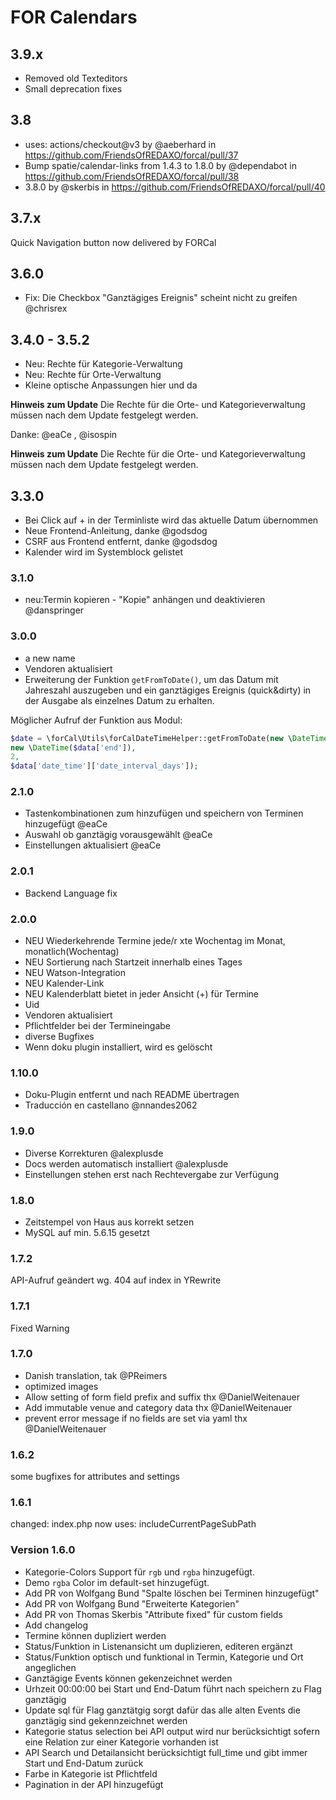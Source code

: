 # FOR Calendars

## 3.9.x
- Removed old Texteditors
- Small deprecation fixes


## 3.8

* uses: actions/checkout@v3 by @aeberhard in https://github.com/FriendsOfREDAXO/forcal/pull/37
* Bump spatie/calendar-links from 1.4.3 to 1.8.0 by @dependabot in https://github.com/FriendsOfREDAXO/forcal/pull/38
* 3.8.0 by @skerbis in https://github.com/FriendsOfREDAXO/forcal/pull/40


## 3.7.x
Quick Navigation button now delivered by FORCal

## 3.6.0
- Fix: Die Checkbox "Ganztägiges Ereignis" scheint nicht zu greifen  @chrisrex

## 3.4.0 - 3.5.2 
- Neu: Rechte für Kategorie-Verwaltung
- Neu: Rechte für Orte-Verwaltung
- Kleine optische Anpassungen hier und da

**Hinweis zum Update**
Die Rechte für die Orte- und Kategorieverwaltung müssen nach dem Update festgelegt werden. 

Danke: @eaCe , @isospin

**Hinweis zum Update**
Die Rechte für die Orte- und Kategorieverwaltung müssen nach dem Update festgelegt werden. 

## 3.3.0
- Bei Click auf + in der Terminliste wird das aktuelle Datum übernommen
- Neue Frontend-Anleitung, danke @godsdog
- CSRF aus Frontend entfernt, danke @godsdog
- Kalender wird im Systemblock gelistet

### 3.1.0
- neu:Termin kopieren - "Kopie" anhängen und deaktivieren  @danspringer

### 3.0.0 
- a new name
- Vendoren aktualisiert
- Erweiterung der Funktion `getFromToDate()`, um das Datum mit Jahreszahl auszugeben und ein ganztägiges Ereignis (quick&dirty) in der Ausgabe als einzelnes Datum zu erhalten.

Möglicher Aufruf der Funktion aus Modul:

```php
$date = \forCal\Utils\forCalDateTimeHelper::getFromToDate(new \DateTime($data['start']), 
new \DateTime($data['end']), 
2, 
$data['date_time']['date_interval_days']);
```


### 2.1.0
- Tastenkombinationen zum hinzufügen und speichern von Terminen hinzugefügt @eaCe 
- Auswahl ob ganztägig vorausgewählt @eaCe 
- Einstellungen aktualisiert @eaCe 

### 2.0.1
- Backend Language fix

### 2.0.0
- NEU Wiederkehrende Termine jede/r xte Wochentag im Monat, monatlich(Wochentag)
- NEU Sortierung nach Startzeit innerhalb eines Tages
- NEU Watson-Integration
- NEU Kalender-Link
- NEU Kalenderblatt bietet in jeder Ansicht (+) für Termine
- Uid
- Vendoren aktualisiert
- Pflichtfelder bei der Termineingabe
- diverse Bugfixes
- Wenn doku plugin installiert, wird es gelöscht


### 1.10.0
- Doku-Plugin entfernt und nach README übertragen
- Traducción en castellano @nnandes2062

### 1.9.0
- Diverse Korrekturen @alexplusde
- Docs werden automatisch installiert @alexplusde
- Einstellungen stehen erst nach Rechtevergabe zur Verfügung

### 1.8.0
- Zeitstempel von Haus aus korrekt setzen
- MySQL auf min. 5.6.15 gesetzt

### 1.7.2
API-Aufruf geändert wg. 404 auf index in YRewrite

### 1.7.1
Fixed Warning


### 1.7.0
- Danish translation, tak @PReimers
- optimized images
- Allow setting of form field prefix and suffix thx @DanielWeitenauer
- Add immutable venue and category data thx @DanielWeitenauer
- prevent error message if no fields are set via yaml thx @DanielWeitenauer

### 1.6.2

some bugfixes for attributes and settings

### 1.6.1

changed: index.php now uses: includeCurrentPageSubPath


### Version 1.6.0

* Kategorie-Colors Support für `rgb` und `rgba` hinzugefügt.
* Demo `rgba` Color im default-set hinzugefügt.
* Add PR von Wolfgang Bund "Spalte löschen bei Terminen hinzugefügt"
* Add PR von Wolfgang Bund "Erweiterte Kategorien"
* Add PR von Thomas Skerbis "Attribute fixed" für custom fields
* Add changelog
* Termine können dupliziert werden
* Status/Funktion in Listenansicht um duplizieren, editeren ergänzt
* Status/Funktion optisch und funktional in Termin, Kategorie und Ort angeglichen
* Ganztägige Events können gekenzeichnet werden
* Urhzeit 00:00:00 bei Start und End-Datum führt nach speichern zu Flag ganztägig
* Update sql für Flag ganztätgig sorgt dafür das alle alten Events die ganztägig sind gekennzeichnet werden
* Kategorie status selection bei API output wird nur berücksichtigt sofern eine Relation zur einer Kategorie vorhanden ist
* API Search und Detailansicht berücksichtigt full_time und gibt immer Start und End-Datum zurück
* Farbe in Kategorie ist Pflichtfeld
* Pagination in der API hinzugefügt
